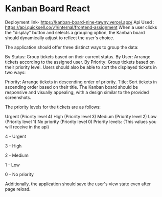 # Kanban Board React
Deployment link- https://kanban-board-nine-tawny.vercel.app/
Api Used : https://api.quicksell.co/v1/internal/frontend-assignment When a user clicks the "display" button and selects a grouping option, the Kanban board should dynamically adjust to reflect the user's choice.

The application should offer three distinct ways to group the data:

By Status: Group tickets based on their current status.
By User: Arrange tickets according to the assigned user.
By Priority: Group tickets based on their priority level.
Users should also be able to sort the displayed tickets in two ways:


Priority: Arrange tickets in descending order of priority.
Title: Sort tickets in ascending order based on their title.
The Kanban board should be responsive and visually appealing, with a design similar to the provided screenshots.

The priority levels for the tickets are as follows:

Urgent (Priority level 4)
High (Priority level 3)
Medium (Priority level 2)
Low (Priority level 1)
No priority (Priority level 0)
Priority levels: (This values you will receive in the api)

4 - Urgent

3 - High

2 - Medium

1 - Low

0 - No priority

Additionally, the application should save the user's view state even after page reload.
